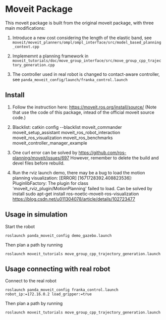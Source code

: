 # Moveit Package

This moveit package is built from the original moveit package, with three main modifications: 

1. Introduce a new cost considering the length of the elastic band, see `moveit/moveit_planners/ompl/ompl_interface/src/model_based_planning_context.cpp` 

2. Implememnt a planning framework in `moveit_tutorials/doc/move_group_interface/src/move_group_cpp_trajectory_generation.cpp`

3. The controller used in real robot is changed to contact-aware controller, see `panda_moveit_config/launch/franka_control.launch`

## Install 

1. Follow the instruction here: https://moveit.ros.org/install/source/  (Note that use the code of this package, intead of the official moveit source code.)

2. Blacklist: catkin config --blacklist     moveit_commander     moveit_setup_assistant     moveit_ros_robot_interaction     moveit_ros_visualization     moveit_ros_benchmarks     moveit_controller_manager_example  

3. One curl error can be solved by https://github.com/ros-planning/moveit/issues/697 However, remember to delete the build and devel files before rebuild. 

4. Run the rviz launch demo, there may be a bug to load the motion planning visualization: [ERROR] [1671728392.408823536]: PluginlibFactory: The plugin for class 'moveit_rviz_plugin/MotionPlanning' failed to load. Can be solved by install sudo apt-get install ros-noetic-moveit-ros-visualization  https://blog.csdn.net/u011304078/article/details/102723477  


## Usage in simulation

Start the robot
```
roslaunch panda_moveit_config demo_gazebo.launch

```

Then plan a path by running
```
roslaunch moveit_tutorials move_group_cpp_trajectory_generation.launch 
```


## Usage connecting with real robot

Connect to the real robot
```
roslaunch panda_moveit_config franka_control.launch robot_ip:=172.16.0.2 load_gripper:=true
```
Then plan a path by running
```
roslaunch moveit_tutorials move_group_cpp_trajectory_generation.launch 
```
